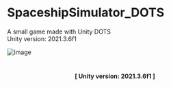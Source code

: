 # SpaceshipSimulator_DOTS
A small game made with Unity DOTS<br/>
Unity version: 2021.3.6f1

![image](https://user-images.githubusercontent.com/40045796/184889871-2a8c318f-016e-4d54-994a-dc9eefdc3180.png)
#
<p align="center"><b>[ Unity version: 2021.3.6f1 ]</b></p>

